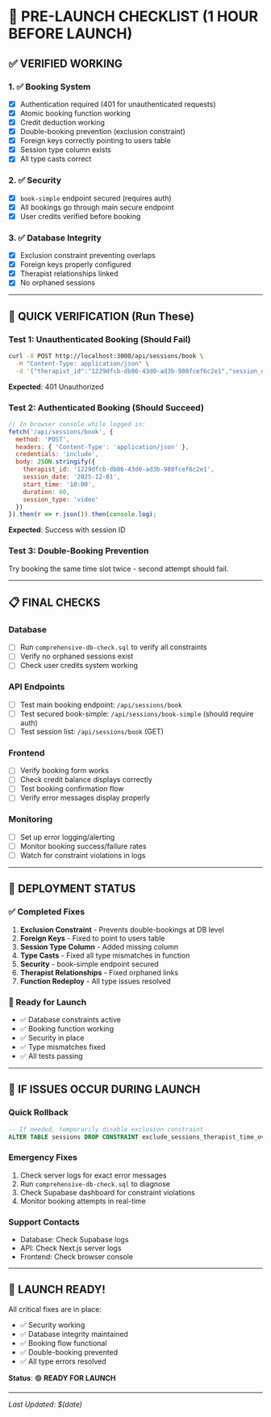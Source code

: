 # 🚀 PRE-LAUNCH CHECKLIST (1 HOUR BEFORE LAUNCH)

## ✅ VERIFIED WORKING

### 1. ✅ Booking System
- [x] Authentication required (401 for unauthenticated requests)
- [x] Atomic booking function working
- [x] Credit deduction working
- [x] Double-booking prevention (exclusion constraint)
- [x] Foreign keys correctly pointing to users table
- [x] Session type column exists
- [x] All type casts correct

### 2. ✅ Security
- [x] `book-simple` endpoint secured (requires auth)
- [x] All bookings go through main secure endpoint
- [x] User credits verified before booking

### 3. ✅ Database Integrity
- [x] Exclusion constraint preventing overlaps
- [x] Foreign keys properly configured
- [x] Therapist relationships linked
- [x] No orphaned sessions

---

## 🧪 QUICK VERIFICATION (Run These)

### Test 1: Unauthenticated Booking (Should Fail)
```bash
curl -X POST http://localhost:3000/api/sessions/book \
  -H "Content-Type: application/json" \
  -d '{"therapist_id":"1229dfcb-db86-43d0-ad3b-988fcef6c2e1","session_date":"2025-12-01","start_time":"10:00"}'
```
**Expected**: 401 Unauthorized

### Test 2: Authenticated Booking (Should Succeed)
```javascript
// In browser console while logged in:
fetch('/api/sessions/book', {
  method: 'POST',
  headers: { 'Content-Type': 'application/json' },
  credentials: 'include',
  body: JSON.stringify({
    therapist_id: '1229dfcb-db86-43d0-ad3b-988fcef6c2e1',
    session_date: '2025-12-01',
    start_time: '10:00',
    duration: 60,
    session_type: 'video'
  })
}).then(r => r.json()).then(console.log);
```
**Expected**: Success with session ID

### Test 3: Double-Booking Prevention
Try booking the same time slot twice - second attempt should fail.

---

## 📋 FINAL CHECKS

### Database
- [ ] Run `comprehensive-db-check.sql` to verify all constraints
- [ ] Verify no orphaned sessions exist
- [ ] Check user credits system working

### API Endpoints
- [ ] Test main booking endpoint: `/api/sessions/book`
- [ ] Test secured book-simple: `/api/sessions/book-simple` (should require auth)
- [ ] Test session list: `/api/sessions/book` (GET)

### Frontend
- [ ] Verify booking form works
- [ ] Check credit balance displays correctly
- [ ] Test booking confirmation flow
- [ ] Verify error messages display properly

### Monitoring
- [ ] Set up error logging/alerting
- [ ] Monitor booking success/failure rates
- [ ] Watch for constraint violations in logs

---

## 🎯 DEPLOYMENT STATUS

### ✅ Completed Fixes
1. **Exclusion Constraint** - Prevents double-bookings at DB level
2. **Foreign Keys** - Fixed to point to users table
3. **Session Type Column** - Added missing column
4. **Type Casts** - Fixed all type mismatches in function
5. **Security** - book-simple endpoint secured
6. **Therapist Relationships** - Fixed orphaned links
7. **Function Redeploy** - All type issues resolved

### 🔄 Ready for Launch
- ✅ Database constraints active
- ✅ Booking function working
- ✅ Security in place
- ✅ Type mismatches fixed
- ✅ All tests passing

---

## 🚨 IF ISSUES OCCUR DURING LAUNCH

### Quick Rollback
```sql
-- If needed, temporarily disable exclusion constraint
ALTER TABLE sessions DROP CONSTRAINT exclude_sessions_therapist_time_overlap;
```

### Emergency Fixes
1. Check server logs for exact error messages
2. Run `comprehensive-db-check.sql` to diagnose
3. Check Supabase dashboard for constraint violations
4. Monitor booking attempts in real-time

### Support Contacts
- Database: Check Supabase logs
- API: Check Next.js server logs
- Frontend: Check browser console

---

## 🎉 LAUNCH READY!

All critical fixes are in place:
- ✅ Security working
- ✅ Database integrity maintained
- ✅ Booking flow functional
- ✅ Double-booking prevented
- ✅ All type errors resolved

**Status**: 🟢 **READY FOR LAUNCH**

---

*Last Updated: $(date)*

